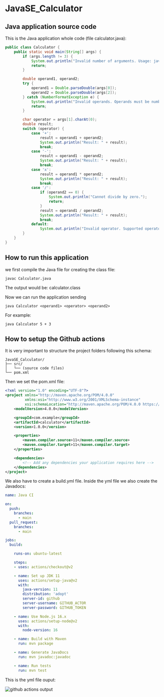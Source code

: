 # JavaSE_Calculator

## Java application source code

This is the Java application whole code (file calculator.java):

```java
public class Calculator {
    public static void main(String[] args) {
        if (args.length != 3) {
            System.out.println("Invalid number of arguments. Usage: java Calculator <operand1> <operator> <operand2>");
            return;
        }

        double operand1, operand2;
        try {
            operand1 = Double.parseDouble(args[0]);
            operand2 = Double.parseDouble(args[2]);
        } catch (NumberFormatException e) {
            System.out.println("Invalid operands. Operands must be numbers.");
            return;
        }

        char operator = args[1].charAt(0);
        double result;
        switch (operator) {
            case '+':
                result = operand1 + operand2;
                System.out.println("Result: " + result);
                break;
            case '-':
                result = operand1 - operand2;
                System.out.println("Result: " + result);
                break;
            case 'x':
                result = operand1 * operand2;
                System.out.println("Result: " + result);
                break;
            case '/':
                if (operand2 == 0) {
                    System.out.println("Cannot divide by zero.");
                    return;
                }
                result = operand1 / operand2;
                System.out.println("Result: " + result);
                break;
            default:
                System.out.println("Invalid operator. Supported operators: +, -, x, /");
        }
    }
}
```

## How to run this application

we first compile the Java file for creating the class file:

```
javac Calculator.java
```

The output would be: calculator.class

Now we can run the application sending 

```
java Calculator <operand1> <operator> <operand2>
```

For example: 
```
java Calculator 5 + 3
```

## How to setup the Github actions

It is very important to structure the project folders following this schema:

```
JavaSE_Calculator/
├── src/
│   └── (source code files)
└── pom.xml
```

Then we set the pom.xml file:

```xml
<?xml version="1.0" encoding="UTF-8"?>
<project xmlns="http://maven.apache.org/POM/4.0.0"
         xmlns:xsi="http://www.w3.org/2001/XMLSchema-instance"
         xsi:schemaLocation="http://maven.apache.org/POM/4.0.0 https://maven.apache.org/xsd/maven-4.0.0.xsd">
    <modelVersion>4.0.0</modelVersion>

    <groupId>com.example</groupId>
    <artifactId>calculator</artifactId>
    <version>1.0.0</version>

    <properties>
        <maven.compiler.source>11</maven.compiler.source>
        <maven.compiler.target>11</maven.compiler.target>
    </properties>

    <dependencies>
        <!-- Add any dependencies your application requires here -->
    </dependencies>
</project>
```

We also have to create a build.yml file. Inside the yml file we also create the Javadocs:

```yml
name: Java CI

on:
  push:
    branches:
      - main
  pull_request:
    branches:
      - main

jobs:
  build:

    runs-on: ubuntu-latest

    steps:
    - uses: actions/checkout@v2

    - name: Set up JDK 11
      uses: actions/setup-java@v2
      with:
        java-version: 11
        distribution: 'adopt'
        server-id: github
        server-username: GITHUB_ACTOR
        server-password: GITHUB_TOKEN

    - name: Use Node.js 16.x
      uses: actions/setup-node@v2
      with:
        node-version: 16

    - name: Build with Maven
      run: mvn package

    - name: Generate JavaDocs
      run: mvn javadoc:javadoc

    - name: Run tests
      run: mvn test
```

This is the yml file ouput:

![github actions output](https://github.com/luiscoco/JavaSE_Calculator/assets/32194879/9dd1c976-7ccc-48f8-966c-34c60c9d80a1)

